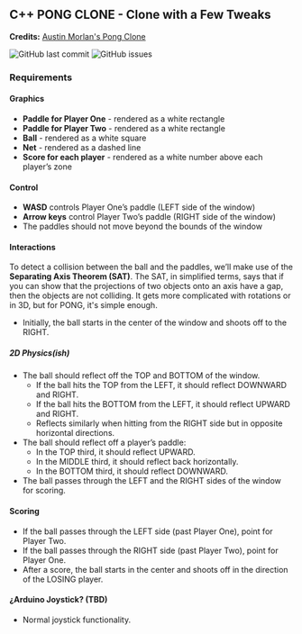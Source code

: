 ## C++ PONG CLONE - Clone with a Few Tweaks
**Credits:** [Austin Morlan's Pong Clone](https://austinmorlan.com/posts/pong_clone/)

![GitHub last commit](https://img.shields.io/github/last-commit/phmarcel0x/pongduino)
![GitHub issues](https://img.shields.io/github/issues/phmarcel0x/pongduino)

### Requirements

#### Graphics
- **Paddle for Player One** - rendered as a white rectangle
- **Paddle for Player Two** - rendered as a white rectangle
- **Ball** - rendered as a white square
- **Net** - rendered as a dashed line
- **Score for each player** - rendered as a white number above each player’s zone

#### Control
- **WASD** controls Player One’s paddle (LEFT side of the window)
- **Arrow keys** control Player Two’s paddle (RIGHT side of the window)
- The paddles should not move beyond the bounds of the window

#### Interactions
To detect a collision between the ball and the paddles, we’ll make use of the **Separating Axis Theorem (SAT)**. The SAT, in simplified terms, says that if you can show that the projections of two objects onto an axis have a gap, then the objects are not colliding. It gets more complicated with rotations or in 3D, but for PONG, it's simple enough.

- Initially, the ball starts in the center of the window and shoots off to the RIGHT.

##### 2D Physics(ish)
- The ball should reflect off the TOP and BOTTOM of the window.
  - If the ball hits the TOP from the LEFT, it should reflect DOWNWARD and RIGHT.
  - If the ball hits the BOTTOM from the LEFT, it should reflect UPWARD and RIGHT.
  - Reflects similarly when hitting from the RIGHT side but in opposite horizontal directions.
- The ball should reflect off a player’s paddle:
  - In the TOP third, it should reflect UPWARD.
  - In the MIDDLE third, it should reflect back horizontally.
  - In the BOTTOM third, it should reflect DOWNWARD.
- The ball passes through the LEFT and the RIGHT sides of the window for scoring.

#### Scoring
- If the ball passes through the LEFT side (past Player One), point for Player Two.
- If the ball passes through the RIGHT side (past Player Two), point for Player One.
- After a score, the ball starts in the center and shoots off in the direction of the LOSING player.

#### ¿Arduino Joystick? (TBD)
- Normal joystick functionality.
